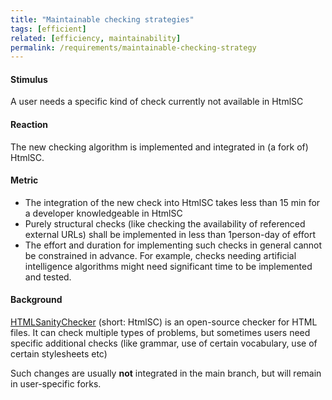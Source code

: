 ```yaml
---
title: "Maintainable checking strategies"
tags: [efficient]
related: [efficiency, maintainability]
permalink: /requirements/maintainable-checking-strategy
---
```


<div class="quality-requirement" markdown="1">

#### Stimulus

A user needs a specific kind of check currently not available in HtmlSC

#### Reaction

The new checking algorithm is implemented and integrated in (a fork of) HtmlSC.

#### Metric

* The integration of the new check into HtmlSC takes less than 15 min for a developer knowledgeable in HtmlSC
* Purely structural checks (like checking the availability of referenced external URLs) shall be implemented in less than 1person-day of effort
* The effort and duration for implementing such checks in general cannot be constrained in advance. For example, checks needing artificial intelligence algorithms might need significant time to be implemented and tested.

#### Background

[HTMLSanityChecker](https://github.com/aim42/htmlSanityCheck) (short: HtmlSC) is an open-source checker for HTML files.
It can check multiple types of problems, but sometimes users need specific additional checks (like grammar, use of certain vocabulary, use of certain stylesheets etc)

Such changes are usually **not** integrated in the main branch, but will remain in user-specific forks.

</div><br>


